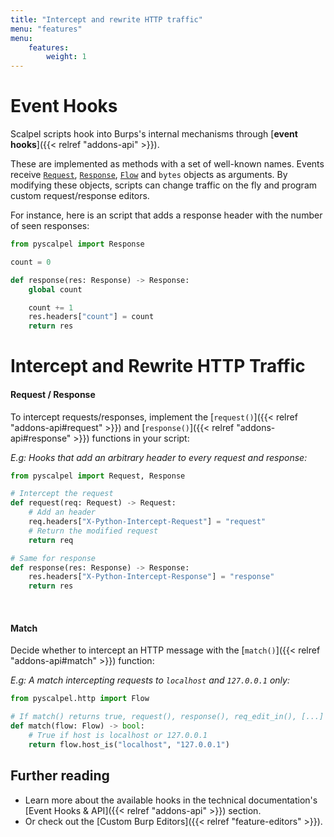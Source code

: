 ```yaml
---
title: "Intercept and rewrite HTTP traffic"
menu: "features"
menu:
    features:
        weight: 1
---
```


# Event Hooks

Scalpel scripts hook into Burps's internal mechanisms through [**event hooks**]({{< relref "addons-api" >}}).

These are implemented as methods with a set of well-known names.
Events receive [`Request`](../pdoc/python/pyscalpel.html#Request), [`Response`](../pdoc/python/pyscalpel.html#Response), [`Flow`](../pdoc/python/pyscalpel.html#Flow) and `bytes` objects as arguments. By modifying these objects, scripts can
change traffic on the fly and program custom request/response editors.

For instance, here is an script that adds a response
header with the number of seen responses:

```python
from pyscalpel import Response

count = 0

def response(res: Response) -> Response:
    global count

    count += 1
    res.headers["count"] = count
    return res
```

# Intercept and Rewrite HTTP Traffic

#### Request / Response

To intercept requests/responses, implement the [`request()`]({{< relref "addons-api#request" >}}) and [`response()`]({{< relref "addons-api#response" >}}) functions in your script:

_E.g: Hooks that add an arbitrary header to every request and response:_

```python
from pyscalpel import Request, Response

# Intercept the request
def request(req: Request) -> Request:
    # Add an header
    req.headers["X-Python-Intercept-Request"] = "request"
    # Return the modified request
    return req

# Same for response
def response(res: Response) -> Response:
    res.headers["X-Python-Intercept-Response"] = "response"
    return res
```

<br>

#### Match

Decide whether to intercept an HTTP message with the [`match()`]({{< relref "addons-api#match" >}}) function:

_E.g: A match intercepting requests to `localhost` and `127.0.0.1` only:_

```python
from pyscalpel.http import Flow

# If match() returns true, request(), response(), req_edit_in(), [...] callbacks will be used.
def match(flow: Flow) -> bool:
    # True if host is localhost or 127.0.0.1
    return flow.host_is("localhost", "127.0.0.1")
```

## Further reading

-   Learn more about the available hooks in the technical documentation's [Event Hooks & API]({{< relref "addons-api" >}}) section.
-   Or check out the [Custom Burp Editors]({{< relref "feature-editors" >}}).
